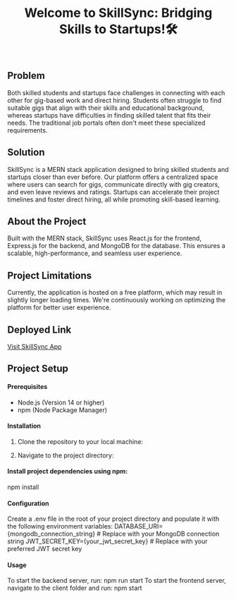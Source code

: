 <h1 align="center">Welcome to SkillSync: Bridging Skills to Startups!🛠️</h1>
<br/>

<h2>Problem</h2>

Both skilled students and startups face challenges in connecting with each other for gig-based work and direct hiring. Students often struggle to find suitable gigs that align with their skills and educational background, whereas startups have difficulties in finding skilled talent that fits their needs. The traditional job portals often don't meet these specialized requirements.

<h2>Solution</h2>

SkillSync is a MERN stack application designed to bring skilled students and startups closer than ever before. Our platform offers a centralized space where users can search for gigs, communicate directly with gig creators, and even leave reviews and ratings. Startups can accelerate their project timelines and foster direct hiring, all while promoting skill-based learning.

<h2>About the Project</h2>

Built with the MERN stack, SkillSync uses React.js for the frontend, Express.js for the backend, and MongoDB for the database. This ensures a scalable, high-performance, and seamless user experience.





<h2>Project Limitations</h2>

Currently, the application is hosted on a free platform, which may result in slightly longer loading times. We're continuously working on optimizing the platform for better user experience.

<h2>Deployed Link</h2>

[Visit SkillSync App](https://skill-sync-react-18.vercel.app/)

<h2>Project Setup</h2>

<h4>Prerequisites</h4>

- Node.js (Version 14 or higher)
- npm (Node Package Manager)

<h4>Installation</h4>

1. Clone the repository to your local machine:

2. Navigate to the project directory:


<h4>Install project dependencies using npm:</h4>

npm install

<h4>Configuration</h4>
Create a .env file in the root of your project directory and populate it with the following environment variables:
DATABASE_URI={mongodb_connection_string} # Replace with your MongoDB connection string
JWT_SECRET_KEY={your_jwt_secret_key} # Replace with your preferred JWT secret key
<h4>Usage</h4>
To start the backend server, run: npm run start
To start the frontend server, navigate to the client folder and run: npm start





